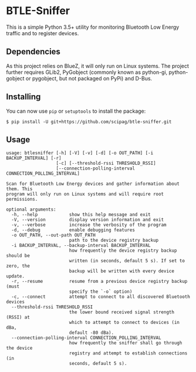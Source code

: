 # BTLE-Sniffer
This is a simple Python 3.5+ utility for monitoring Bluetooth Low Energy traffic and to register devices.

## Dependencies
As this project relies on BlueZ, it will only run on Linux
systems. The project further requires GLib2, PyGobject (commonly known as
python-gi, python-gobject or pygobject, but not packaged on PyPi) and D-Bus.

## Installing
You can now use `pip` or `setuptools` to install the package:

    $ pip install -U git+https://github.com/scipag/btle-sniffer.git

## Usage

    usage: btlesniffer [-h] [-V] [-v] [-d] [-o OUT_PATH] [-i BACKUP_INTERVAL] [-r]
                       [-c] [--threshold-rssi THRESHOLD_RSSI]
                       [--connection-polling-interval CONNECTION_POLLING_INTERVAL]

    Scan for Bluetooth Low Energy devices and gather information about them. This
    program will only run on Linux systems and will require root permissions.

    optional arguments:
      -h, --help            show this help message and exit
      -V, --version         display version information and exit
      -v, --verbose         increase the verbosity of the program
      -d, --debug           enable debugging features
      -o OUT_PATH, --out-path OUT_PATH
                            path to the device registry backup
      -i BACKUP_INTERVAL, --backup-interval BACKUP_INTERVAL
                            how frequently the device registry backup should be
                            written (in seconds, default 5 s). If set to zero, the
                            backup will be written with every device update.
      -r, --resume          resume from a previous device registry backup (must
                            specify the `-o` option)
      -c, --connect         attempt to connect to all discovered Bluetooth devices
      --threshold-rssi THRESHOLD_RSSI
                            the lower bound received signal strength (RSSI) at
                            which to attempt to connect to devices (in dBa,
                            default -80 dBa).
      --connection-polling-interval CONNECTION_POLLING_INTERVAL
                            how frequently the sniffer shall go through the device
                            registry and attempt to establish connections (in
                            seconds, default 5 s).

